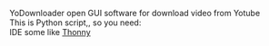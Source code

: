 YoDownloader open GUI software for download video from Yotube <br/>
This is Python script,, so you need:<br/>
IDE some like <a href='https://thonny.org/'> Thonny </a><br/>

